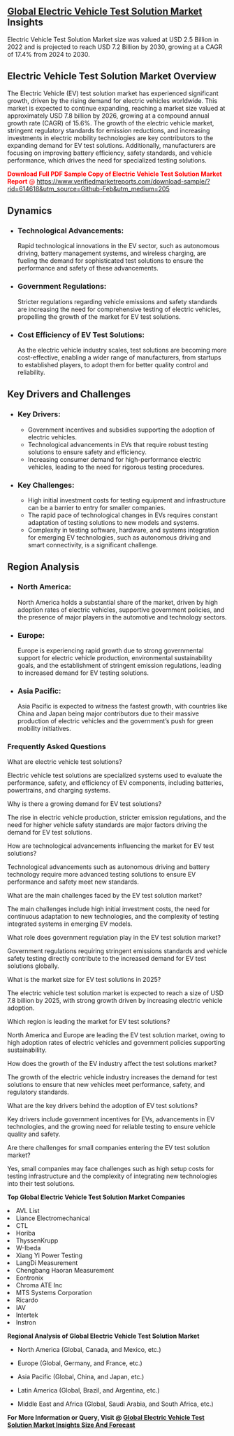 <h2><a href="https://www.verifiedmarketreports.com/download-sample/?rid=614618&amp;utm_source=Github&amp;utm_medium=205" target="_blank">Global Electric Vehicle Test Solution Market</a> Insights</h2><p>Electric Vehicle Test Solution Market size was valued at USD 2.5 Billion in 2022 and is projected to reach USD 7.2 Billion by 2030, growing at a CAGR of 17.4% from 2024 to 2030.</p><p> <h2>Electric Vehicle Test Solution Market Overview</h2> <p>The Electric Vehicle (EV) test solution market has experienced significant growth, driven by the rising demand for electric vehicles worldwide. This market is expected to continue expanding, reaching a market size valued at approximately USD 7.8 billion by 2026, growing at a compound annual growth rate (CAGR) of 15.6%. The growth of the electric vehicle market, stringent regulatory standards for emission reductions, and increasing investments in electric mobility technologies are key contributors to the expanding demand for EV test solutions. Additionally, manufacturers are focusing on improving battery efficiency, safety standards, and vehicle performance, which drives the need for specialized testing solutions.</p> <p><p><span class=""><span style="color: #ff0000;"><strong>Download Full PDF Sample Copy of Electric Vehicle Test Solution Market Report</strong> @ </span><a href="https://www.verifiedmarketreports.com/download-sample/?rid=614618&amp;utm_source=Github-Feb&amp;utm_medium=205" target="_blank">https://www.verifiedmarketreports.com/download-sample/?rid=614618&amp;utm_source=Github-Feb&amp;utm_medium=205</a></span></p></p> <h2>Dynamics</h2> <ul> <li><h3>Technological Advancements:</h3> Rapid technological innovations in the EV sector, such as autonomous driving, battery management systems, and wireless charging, are fueling the demand for sophisticated test solutions to ensure the performance and safety of these advancements.</li> <li><h3>Government Regulations:</h3> Stricter regulations regarding vehicle emissions and safety standards are increasing the need for comprehensive testing of electric vehicles, propelling the growth of the market for EV test solutions.</li> <li><h3>Cost Efficiency of EV Test Solutions:</h3> As the electric vehicle industry scales, test solutions are becoming more cost-effective, enabling a wider range of manufacturers, from startups to established players, to adopt them for better quality control and reliability.</li> </ul> <h2>Key Drivers and Challenges</h2> <ul> <li><h3>Key Drivers:</h3> <ul> <li>Government incentives and subsidies supporting the adoption of electric vehicles.</li> <li>Technological advancements in EVs that require robust testing solutions to ensure safety and efficiency.</li> <li>Increasing consumer demand for high-performance electric vehicles, leading to the need for rigorous testing procedures.</li> </ul> </li> <li><h3>Key Challenges:</h3> <ul> <li>High initial investment costs for testing equipment and infrastructure can be a barrier to entry for smaller companies.</li> <li>The rapid pace of technological changes in EVs requires constant adaptation of testing solutions to new models and systems.</li> <li>Complexity in testing software, hardware, and systems integration for emerging EV technologies, such as autonomous driving and smart connectivity, is a significant challenge.</li> </ul> </li> </ul> <h2>Region Analysis</h2> <ul> <li><h3>North America:</h3> North America holds a substantial share of the market, driven by high adoption rates of electric vehicles, supportive government policies, and the presence of major players in the automotive and technology sectors.</li> <li><h3>Europe:</h3> Europe is experiencing rapid growth due to strong governmental support for electric vehicle production, environmental sustainability goals, and the establishment of stringent emission regulations, leading to increased demand for EV testing solutions.</li> <li><h3>Asia Pacific:</h3> Asia Pacific is expected to witness the fastest growth, with countries like China and Japan being major contributors due to their massive production of electric vehicles and the government’s push for green mobility initiatives.</li> </ul> <h3>Frequently Asked Questions</h3> <p>What are electric vehicle test solutions?</p> <p>Electric vehicle test solutions are specialized systems used to evaluate the performance, safety, and efficiency of EV components, including batteries, powertrains, and charging systems.</p> <p>Why is there a growing demand for EV test solutions?</p> <p>The rise in electric vehicle production, stricter emission regulations, and the need for higher vehicle safety standards are major factors driving the demand for EV test solutions.</p> <p>How are technological advancements influencing the market for EV test solutions?</p> <p>Technological advancements such as autonomous driving and battery technology require more advanced testing solutions to ensure EV performance and safety meet new standards.</p> <p>What are the main challenges faced by the EV test solution market?</p> <p>The main challenges include high initial investment costs, the need for continuous adaptation to new technologies, and the complexity of testing integrated systems in emerging EV models.</p> <p>What role does government regulation play in the EV test solution market?</p> <p>Government regulations requiring stringent emissions standards and vehicle safety testing directly contribute to the increased demand for EV test solutions globally.</p> <p>What is the market size for EV test solutions in 2025?</p> <p>The electric vehicle test solution market is expected to reach a size of USD 7.8 billion by 2025, with strong growth driven by increasing electric vehicle adoption.</p> <p>Which region is leading the market for EV test solutions?</p> <p>North America and Europe are leading the EV test solution market, owing to high adoption rates of electric vehicles and government policies supporting sustainability.</p> <p>How does the growth of the EV industry affect the test solutions market?</p> <p>The growth of the electric vehicle industry increases the demand for test solutions to ensure that new vehicles meet performance, safety, and regulatory standards.</p> <p>What are the key drivers behind the adoption of EV test solutions?</p> <p>Key drivers include government incentives for EVs, advancements in EV technologies, and the growing need for reliable testing to ensure vehicle quality and safety.</p> <p>Are there challenges for small companies entering the EV test solution market?</p> <p>Yes, small companies may face challenges such as high setup costs for testing infrastructure and the complexity of integrating new technologies into their test solutions.</p> </p><p><strong>Top Global Electric Vehicle Test Solution Market Companies</strong></p><div data-test-id=""><p><li>AVL List</li><li> Liance Electromechanical</li><li> CTL</li><li> Horiba</li><li> ThyssenKrupp</li><li> W-Ibeda</li><li> Xiang Yi Power Testing</li><li> LangDi Measurement</li><li> Chengbang Haoran Measurement</li><li> Eontronix</li><li> Chroma ATE Inc</li><li> MTS Systems Corporation</li><li> Ricardo</li><li> IAV</li><li> Intertek</li><li> Instron</li></p><div><strong>Regional Analysis of&nbsp;Global Electric Vehicle Test Solution Market</strong></div><ul><li dir="ltr"><p dir="ltr">North America&nbsp;(Global, Canada, and Mexico, etc.)</p></li><li dir="ltr"><p dir="ltr">Europe (Global, Germany, and France, etc.)</p></li><li dir="ltr"><p dir="ltr">Asia Pacific&nbsp;(Global, China, and Japan, etc.)</p></li><li dir="ltr"><p dir="ltr">Latin America&nbsp;(Global, Brazil, and Argentina, etc.)</p></li><li dir="ltr">Middle East and Africa&nbsp;(Global, Saudi Arabia, and South Africa, etc.)</li></ul><p><strong>For More Information or Query, Visit @&nbsp;</strong><strong><a href="https://www.verifiedmarketreports.com/product/electric-vehicle-test-solution-market/?utm_source=Github&amp;utm_medium=205" target="_blank">Global Electric Vehicle Test Solution Market Insights Size And Forecast</a></strong></p></div>
